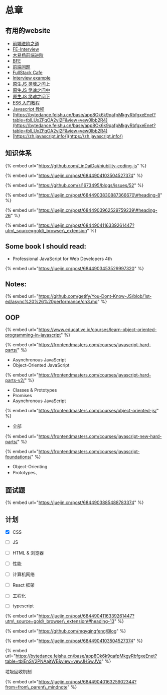 # 总章

## 有用的website

* [前端进阶之道](https://yuchengkai.cn/docs/frontend/)
* [FE-Interview](http://interview.poetries.top/)
* [木易杨前端进阶](https://muyiy.cn/question/)
* [BFE](https://bigfrontend.dev/question)
* [前端问题](https://github.com/paddingme/Front-end-Web-Development-Interview-Question)
* [FullStack Cafe](https://www.fullstack.cafe/interview-questions/javascript)
* [Interview example](https://underdog.io/blog/interviewing-a-front-end-developer)
* [原生JS 灵魂之问上](https://juejin.cn/post/6844903974378668039)
* [原生JS 灵魂之问中](https://juejin.cn/post/6844903986479251464)
* [原生JS 灵魂之问下](https://juejin.cn/post/6844904004007247880)
* [ES6 入门教程](https://es6.ruanyifeng.com/)
* [Javascript 教程](https://wangdoc.com/javascript/)
* [https://bytedance.feishu.cn/base/app8Ok6k9qafpMkgyRbfgxeEnet?table=tblLUxZFqOA2vI2F&view=vew0lbb2R4](https://bytedance.feishu.cn/base/app8Ok6k9qafpMkgyRbfgxeEnet?table=tblLUxZFqOA2vI2F&view=vew0lbb2R4)
* [https://zh.javascript.info/](https://zh.javascript.info/)





## 知识体系



{% embed url="https://github.com/LinDaiDai/niubility-coding-js" %}



{% embed url="https://juejin.cn/post/6844904103504527374" %}



{% embed url="https://github.com/sl1673495/blogs/issues/52" %}



{% embed url="https://juejin.cn/post/6844903830887366670\#heading-8" %}

{% embed url="https://juejin.cn/post/6844903962529759239\#heading-26" %}

{% embed url="https://juejin.cn/post/6844904116339261447?utm\_source=gold\_browser\_extension" %}





## Some book I should read:

* Professional JavaScript for Web Developers 4th

{% embed url="https://juejin.cn/post/6844903453529997320" %}







## Notes:

{% embed url="https://github.com/getify/You-Dont-Know-JS/blob/1st-ed/async%20%26%20performance/ch3.md" %}





## OOP

{% embed url="https://www.educative.io/courses/learn-object-oriented-programming-in-javascript" %}







{% embed url="https://frontendmasters.com/courses/javascript-hard-parts/" %}

* Asynchronous JavaScript
* Object-Oriented JavaScript



{% embed url="https://frontendmasters.com/courses/javascript-hard-parts-v2/" %}

* Classes & Prototypes
* Promises
* Asynchronous JavaScript

{% embed url="https://frontendmasters.com/courses/object-oriented-js/" %}

* 全部



{% embed url="https://frontendmasters.com/courses/javascript-new-hard-parts/" %}



{% embed url="https://frontendmasters.com/courses/javascript-foundations/" %}



* Object-Orienting
* Prototypes、







## 面试题

{% embed url="https://juejin.cn/post/6844903885488783374" %}



## 计划

 

* [x] CSS
* [ ] JS
* [ ] HTML & 浏览器
* [ ] 性能
* [ ] 计算机网络
* [ ] React 框架
* [ ] 工程化
* [ ] typescript



{% embed url="https://juejin.cn/post/6844904116339261447?utm\_source=gold\_browser\_extension\#heading-13" %}

{% embed url="https://github.com/mqyqingfeng/Blog" %}

{% embed url="https://juejin.cn/post/6844904103504527374" %}

{% embed url="https://bytedance.feishu.cn/base/app8Ok6k9qafpMkgyRbfgxeEnet?table=tblEnSV2PNAajtWE&view=vewJHSwJVd" %}







垃圾回收机制

{% embed url="https://juejin.cn/post/6844904016325902344?from=from\_parent\_mindnote" %}



